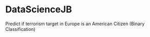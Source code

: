 # DataScienceJB
Predict if terrorism target in Europe is an American Citizen (Binary Classification)
